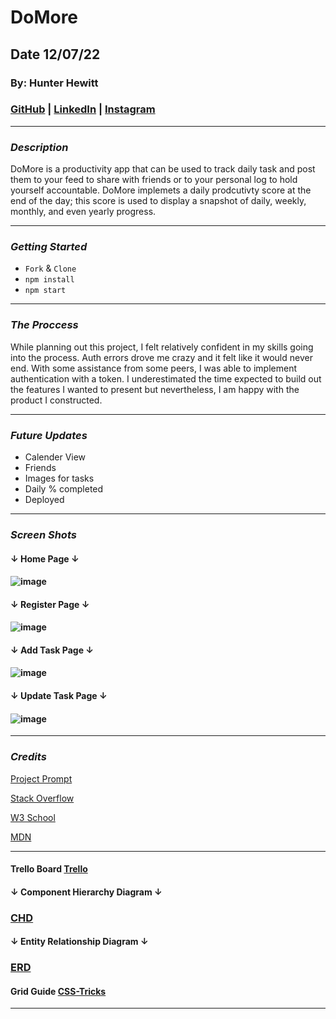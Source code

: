 # DoMore

## Date 12/07/22

### By: Hunter Hewitt

### [GitHub](https://github.com/HunterHewitt1) | [LinkedIn](https://www.linkedin.com/in/hunter-hewitt-03ba38223/) | [Instagram](https://www.instagram.com/thehunterhewitt/)

---

### **_Description_**

DoMore is a productivity app that can be used to track daily task and post them to your feed to share with friends or to your personal log to hold yourself accountable. DoMore implemets a daily prodcutivty score at the end of the day; this score is used to display a snapshot of daily, weekly, monthly, and even yearly progress.

---

### **_Getting Started_**

- `Fork` & `Clone`
- `npm install`
- `npm start`

---

### **_The Proccess_**

While planning out this project, I felt relatively confident in my skills going into the process. Auth errors drove me crazy and it felt like it would never end. With some assistance from some peers, I was able to implement authentication with a token. I underestimated the time expected to build out the features I wanted to present but nevertheless, I am happy with the product I constructed.

---

### **_Future Updates_**

- Calender View
- Friends
- Images for tasks
- Daily % completed
- Deployed

---

### **_Screen Shots_**

#### **↓ Home Page ↓**

#### ![image](https://i.imgur.com/VBfEOvA.png)

#### **↓ Register Page ↓**

#### ![image](https://i.imgur.com/jIhW9f7.png)

#### **↓ Add Task Page ↓**

#### ![image](https://i.imgur.com/GH06F4y.png)

#### **↓ Update Task Page ↓**

#### ![image](https://i.imgur.com/KDMhyg0.png)

---

### **_Credits_**

[Project Prompt](https://github.com/SEI-R-9-19/u3_project_prompt)

[Stack Overflow](https://stackoverflow.com/)

[W3 School](https://www.w3schools.com/)

[MDN](https://developer.mozilla.org/en-US/)

---

#### Trello Board [Trello]()

#### **↓ Component Hierarchy Diagram ↓**

### [CHD](https://imgur.com/AF85Nyz)

#### **↓ Entity Relationship Diagram ↓**

### [ERD](https://imgur.com/I6jsLSr)

#### Grid Guide [CSS-Tricks](https://css-tricks.com/snippets/css/complete-guide-grid/)

---
